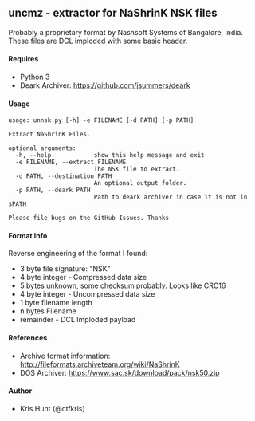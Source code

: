 ## uncmz - extractor for NaShrinK NSK files

Probably a proprietary format by Nashsoft Systems of Bangalore, India. These files are DCL 
imploded with some basic header.

#### Requires

- Python 3
- Deark Archiver: https://github.com/jsummers/deark

#### Usage

```shell
usage: unnsk.py [-h] -e FILENAME [-d PATH] [-p PATH]

Extract NaShrinK Files.

optional arguments:
  -h, --help            show this help message and exit
  -e FILENAME, --extract FILENAME
                        The NSK file to extract.
  -d PATH, --destination PATH
                        An optional output folder.
  -p PATH, --deark PATH
                        Path to deark archiver in case it is not in $PATH

Please file bugs on the GitHub Issues. Thanks
```

#### Format Info

Reverse engineering of the format I found:

- 3 byte file signature: "NSK"
- 4 byte integer - Compressed data size
- 5 bytes unknown, some checksum probably. Looks like CRC16
- 4 byte integer - Uncompressed data size
- 1 byte filename length
- n bytes Filename 
- remainder - DCL Imploded payload

#### References

- Archive format information: http://fileformats.archiveteam.org/wiki/NaShrinK
- DOS Archiver: https://www.sac.sk/download/pack/nsk50.zip

#### Author

- Kris Hunt (@ctfkris)